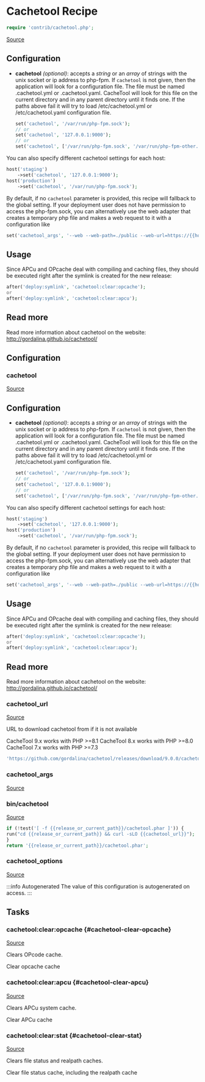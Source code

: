 <!-- DO NOT EDIT THIS FILE! -->
<!-- Instead edit contrib/cachetool.php -->
<!-- Then run bin/docgen -->

# Cachetool Recipe

```php
require 'contrib/cachetool.php';
```

[Source](/contrib/cachetool.php)



## Configuration
- **cachetool** *(optional)*: accepts a *string* or an *array* of strings with the unix socket or ip address to php-fpm. If `cachetool` is not given, then the application will look for a configuration file. The file must be named .cachetool.yml or .cachetool.yaml. CacheTool will look for this file on the current directory and in any parent directory until it finds one. If the paths above fail it will try to load /etc/cachetool.yml or /etc/cachetool.yaml configuration file.
    ```php
    set('cachetool', '/var/run/php-fpm.sock');
    // or
    set('cachetool', '127.0.0.1:9000');
    // or
    set('cachetool', ['/var/run/php-fpm.sock', '/var/run/php-fpm-other.sock']);
    ```
You can also specify different cachetool settings for each host:
```php
host('staging')
    ->set('cachetool', '127.0.0.1:9000');
host('production')
    ->set('cachetool', '/var/run/php-fpm.sock');
```
By default, if no `cachetool` parameter is provided, this recipe will fallback to the global setting.
If your deployment user does not have permission to access the php-fpm.sock, you can alternatively use
the web adapter that creates a temporary php file and makes a web request to it with a configuration like
```php
set('cachetool_args', '--web --web-path=./public --web-url=https://{{hostname}}');
```
## Usage
Since APCu and OPcache deal with compiling and caching files, they should be executed right after the symlink is created for the new release:
```php
after('deploy:symlink', 'cachetool:clear:opcache');
or
after('deploy:symlink', 'cachetool:clear:apcu');
```
## Read more
Read more information about cachetool on the website:
http://gordalina.github.io/cachetool/


## Configuration
### cachetool
[Source](https://github.com/deployphp/deployer/blob/master/contrib/cachetool.php#L51)

## Configuration
- **cachetool** *(optional)*: accepts a *string* or an *array* of strings with the unix socket or ip address to php-fpm. If `cachetool` is not given, then the application will look for a configuration file. The file must be named .cachetool.yml or .cachetool.yaml. CacheTool will look for this file on the current directory and in any parent directory until it finds one. If the paths above fail it will try to load /etc/cachetool.yml or /etc/cachetool.yaml configuration file.
    ```php
    set('cachetool', '/var/run/php-fpm.sock');
    // or
    set('cachetool', '127.0.0.1:9000');
    // or
    set('cachetool', ['/var/run/php-fpm.sock', '/var/run/php-fpm-other.sock']);
    ```
You can also specify different cachetool settings for each host:
```php
host('staging')
    ->set('cachetool', '127.0.0.1:9000');
host('production')
    ->set('cachetool', '/var/run/php-fpm.sock');
```
By default, if no `cachetool` parameter is provided, this recipe will fallback to the global setting.
If your deployment user does not have permission to access the php-fpm.sock, you can alternatively use
the web adapter that creates a temporary php file and makes a web request to it with a configuration like
```php
set('cachetool_args', '--web --web-path=./public --web-url=https://{{hostname}}');
```
## Usage
Since APCu and OPcache deal with compiling and caching files, they should be executed right after the symlink is created for the new release:
```php
after('deploy:symlink', 'cachetool:clear:opcache');
or
after('deploy:symlink', 'cachetool:clear:apcu');
```
## Read more
Read more information about cachetool on the website:
http://gordalina.github.io/cachetool/



### cachetool_url
[Source](https://github.com/deployphp/deployer/blob/master/contrib/cachetool.php#L59)

URL to download cachetool from if it is not available

CacheTool 9.x works with PHP >=8.1
CacheTool 8.x works with PHP >=8.0
CacheTool 7.x works with PHP >=7.3

```php title="Default value"
'https://github.com/gordalina/cachetool/releases/download/9.0.0/cachetool.phar'
```


### cachetool_args
[Source](https://github.com/deployphp/deployer/blob/master/contrib/cachetool.php#L60)





### bin/cachetool
[Source](https://github.com/deployphp/deployer/blob/master/contrib/cachetool.php#L61)



```php title="Default value"
if (!test('[ -f {{release_or_current_path}}/cachetool.phar ]')) {
run("cd {{release_or_current_path}} && curl -sLO {{cachetool_url}}");
}
return '{{release_or_current_path}}/cachetool.phar';
```


### cachetool_options
[Source](https://github.com/deployphp/deployer/blob/master/contrib/cachetool.php#L67)


:::info Autogenerated
The value of this configuration is autogenerated on access.
:::





## Tasks

### cachetool\:clear\:opcache {#cachetool-clear-opcache}
[Source](https://github.com/deployphp/deployer/blob/master/contrib/cachetool.php#L89)

Clears OPcode cache.

Clear opcache cache


### cachetool\:clear\:apcu {#cachetool-clear-apcu}
[Source](https://github.com/deployphp/deployer/blob/master/contrib/cachetool.php#L100)

Clears APCu system cache.

Clear APCu cache


### cachetool\:clear\:stat {#cachetool-clear-stat}
[Source](https://github.com/deployphp/deployer/blob/master/contrib/cachetool.php#L111)

Clears file status and realpath caches.

Clear file status cache, including the realpath cache


